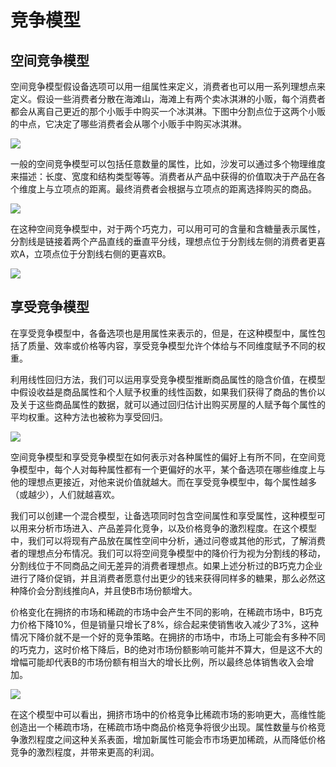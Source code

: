 # 竞争模型

## 空间竞争模型

空间竞争模型假设备选项可以用一组属性来定义，消费者也可以用一系列理想点来定义。假设一些消费者分散在海滩山，海滩上有两个卖冰淇淋的小贩，每个消费者都会从离自己更近的那个小贩手中购买一个冰淇淋。下图中分割点位于这两个小贩的中点，它决定了哪些消费者会从哪个小贩手中购买冰淇淋。

![](https://i.bmp.ovh/imgs/2022/07/23/916a07fd97e66641.png)


一般的空间竞争模型可以包括任意数量的属性，比如，沙发可以通过多个物理维度来描述：长度、宽度和结构类型等等。消费者从产品中获得的价值取决于产品在各个维度上与立项点的距离。最终消费者会根据与立项点的距离选择购买的商品。

![](https://i.bmp.ovh/imgs/2022/07/23/e0d64679c3531b93.png)

在这种空间竞争模型中，对于两个巧克力，可以用可可的含量和含糖量表示属性，分割线是链接着两个产品直线的垂直平分线，理想点位于分割线左侧的消费者更喜欢A，立项点位于分割线右侧的更喜欢B。

![](https://i.bmp.ovh/imgs/2022/07/23/24b1388855c098ca.png)


## 享受竞争模型

在享受竞争模型中，各备选项也是用属性来表示的，但是，在这种模型中，属性包括了质量、效率或价格等内容，享受竞争模型允许个体给与不同维度赋予不同的权重。

利用线性回归方法，我们可以运用享受竞争模型推断商品属性的隐含价值，在模型中假设收益是商品属性和个人赋予权重的线性函数，如果我们获得了商品的售价以及关于这些商品属性的数据，就可以通过回归估计出购买房屋的人赋予每个属性的平均权重。这种方法也被称为享受回归。

![](https://i.bmp.ovh/imgs/2022/07/23/ea90ec8248363f56.png)


空间竞争模型和享受竞争模型在如何表示对各种属性的偏好上有所不同，在空间竞争模型中，每个人对每种属性都有一个更偏好的水平，某个备选项在哪些维度上与他的理想点更接近，对他来说价值就越大。而在享受竞争模型中，每个属性越多（或越少），人们就越喜欢。

我们可以创建一个混合模型，让备选项同时包含空间属性和享受属性，这种模型可以用来分析市场进入、产品差异化竞争，以及价格竞争的激烈程度。在这个模型中，我们可以将现有产品放在属性空间中分析，通过问卷或其他的形式，了解消费者的理想点分布情况。我们可以将空间竞争模型中的降价行为视为分割线的移动，分割线位于不同商品之间无差异的消费者理想点。如果上述分析过的B巧克力企业进行了降价促销，并且消费者愿意付出更少的钱来获得同样多的糖果，那么必然这种降价会分割线推向A，并且使B市场份额增大。

价格变化在拥挤的市场和稀疏的市场中会产生不同的影响，在稀疏市场中，B巧克力价格下降10%，但是销量只增长了8%，综合起来使销售收入减少了3%，这种情况下降价就不是一个好的竞争策略。在拥挤的市场中，市场上可能会有多种不同的巧克力，这时价格下降后，B的绝对市场份额影响可能并不算大，但是这不大的增幅可能却代表B的市场份额有相当大的增长比例，所以最终总体销售收入会增加。

![](https://i.bmp.ovh/imgs/2022/07/23/61b524dc63efaa78.png)

在这个模型中可以看出，拥挤市场中的价格竞争比稀疏市场的影响更大，高维性能创造出一个稀疏市场，在稀疏市场中商品价格竞争将很少出现。属性数量与价格竞争激烈程度之间这种关系表面，增加新属性可能会市市场更加稀疏，从而降低价格竞争的激烈程度，并带来更高的利润。